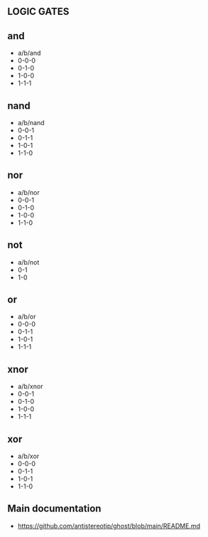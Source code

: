 ## LOGIC GATES

## and
- a/b/and
- 0-0-0
- 0-1-0
- 1-0-0
- 1-1-1

## nand
- a/b/nand
- 0-0-1
- 0-1-1
- 1-0-1
- 1-1-0

## nor
- a/b/nor
- 0-0-1
- 0-1-0
- 1-0-0
- 1-1-0

## not
- a/b/not
- 0-1
- 1-0

## or
- a/b/or
- 0-0-0
- 0-1-1
- 1-0-1
- 1-1-1

## xnor
- a/b/xnor
- 0-0-1
- 0-1-0
- 1-0-0
- 1-1-1

## xor
- a/b/xor
- 0-0-0
- 0-1-1
- 1-0-1
- 1-1-0

## Main documentation
- https://github.com/antistereotip/ghost/blob/main/README.md
